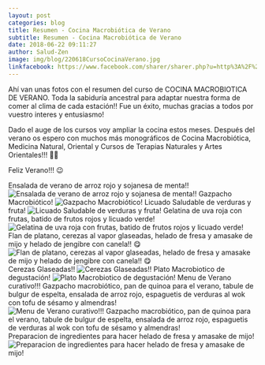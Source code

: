 ```yaml
---
layout: post
categories: blog
title: Resumen - Cocina Macrobiótica de Verano
subtitle: Resumen - Cocina Macrobiótica de Verano
date: 2018-06-22 09:11:27
author: Salud-Zen
image: img/blog/220618CursoCocinaVerano.jpg
linkfacebook: https://www.facebook.com/sharer/sharer.php?u=http%3A%2F%2Fwww.salud-zen.com%2Fblog%2F2018%2F06%2F22%2FCursos-ResumenCocinaVerano.html&amp;src=sdkpreparse
---
```

Ahí van unas fotos con el resumen del curso de COCINA MACROBIOTICA DE VERANO. Toda la sabiduría ancestral para adaptar nuestra forma de comer al clima de cada estación!!
Fue un éxito, muchas gracias a todos por vuestro interes y entusiasmo!

Dado el auge de los cursos voy ampliar la cocina estos meses.
Después del verano os espero con muchos más monográficos de Cocina Macrobiótica, Medicina Natural, Oriental y Cursos de Terapias Naturales y Artes Orientales!!! 💆💆

Feliz Verano!!! 😉

Ensalada de verano de arroz rojo y sojanesa de menta!!
![Ensalada de verano de arroz rojo y sojanesa de menta!!][img1]
Gazpacho Macrobiótico!
![Gazpacho Macrobiótico!][img2]
Licuado Saludable de verduras y fruta!
![Licuado Saludable de verduras y fruta!][img3]
Gelatina de uva roja con frutas, batido de frutos rojos y licuado verde!
![Gelatina de uva roja con frutas, batido de frutos rojos y licuado verde!][img4]
Flan de platano, cerezas al vapor glaseadas, helado de fresa y amasake de mijo y helado de jengibre con canela!! 😋
![Flan de platano, cerezas al vapor glaseadas, helado de fresa y amasake de mijo y helado de jengibre con canela!! 😋][img5]
Cerezas Glaseadas!!
![Cerezas Glaseadas!!][img6]
Plato Macrobiotico de degustación!
![Plato Macrobiotico de degustación!][img7]
Menu de Verano curativo!!! Gazpacho macrobiótico, pan de quinoa para el verano, tabule de bulgur de espelta, ensalada de arroz rojo, espaguetis de verduras al wok con tofu de sésamo y almendras!
![Menu de Verano curativo!!! Gazpacho macrobiótico, pan de quinoa para el verano, tabule de bulgur de espelta, ensalada de arroz rojo, espaguetis de verduras al wok con tofu de sésamo y almendras!][img8]
Preparacion de ingredientes para hacer helado de fresa y amasake de mijo!
![Preparacion de ingredientes para hacer helado de fresa y amasake de mijo!][img9]

[img1]: {{site.url}}{{site.baseurl}}/img/blog/220618Ensalada.jpg "Ensalada de verano de arroz rojo y sojanesa de menta!!"

[img2]: {{site.url}}{{site.baseurl}}/img/blog/220618Gazpacho.jpg "Gazpacho Macrobiótico!"

[img3]:{{site.url}}{{site.baseurl}}/img/blog/220618Licuado.jpg "Licuado Saludable de verduras y fruta!"
[img4]:{{site.url}}{{site.baseurl}}/img/blog/220618Gelatina.jpg "Gelatina de uva roja con frutas, batido de frutos rojos y licuado verde!"
[img5]:{{site.url}}{{site.baseurl}}/img/blog/220618Flan.jpg "Flan de platano, cerezas al vapor glaseadas, helado de fresa y amasake de mijo y helado de jengibre con canela!! 😋"
[img6]:{{site.url}}{{site.baseurl}}/img/blog/220618Cerezas.jpg "Cerezas Glaseadas!!"
[img7]:{{site.url}}{{site.baseurl}}/img/blog/220618Degustacion.jpg "Plato Macrobiotico de degustación!"
[img8]:{{site.url}}{{site.baseurl}}/img/blog/220618Menu.jpg "Menu de Verano curativo!!! Gazpacho macrobiótico, pan de quinoa para el verano, tabule de bulgur de espelta, ensalada de arroz rojo, espaguetis de verduras al wok con tofu de sésamo y almendras!"
[img9]:{{site.url}}{{site.baseurl}}/img/blog/220618Preparacion.jpg "Preparacion de ingredientes para hacer helado de fresa y amasake de mijo!"
